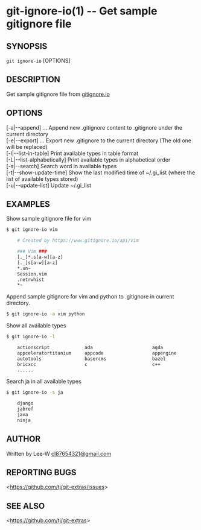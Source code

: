 git-ignore-io(1) -- Get sample gitignore file
================================

## SYNOPSIS

`git ignore-io` [OPTIONS]

## DESCRIPTION
Get sample gitignore file from [gitignore.io](https://www.gitignore.io)

## OPTIONS

[-a|--append] <types>...      Append new .gitignore content to .gitignore under the current directory  
[-e|--export] <types>...      Export new .gitignore to the current directory (The old one will be replaced)  
[-l|--list-in-table]          Print available types in table format  
[-L|--list-alphabetically]    Print available types in alphabetical order  
[-s|--search] <word>          Search word in available types  
[-t|--show-update-time]       Show the last modified time of ~/.gi\_list (where the list of available types stored)  
[-u|--update-list]            Update ~/.gi\_list  

## EXAMPLES
Show sample gitignore file for vim  

```bash
$ git ignore-io vim

    # Created by https://www.gitignore.io/api/vim

    ### Vim ###
    [._]*.s[a-w][a-z]
    [._]s[a-w][a-z]
    *.un~
    Session.vim
    .netrwhist
    *~
```

Append sample gitignore for vim and python to .gitignore in current directory.

```bash
$ git ignore-io -a vim python
```

Show all available types

```bash
$ git ignore-io -l

    actionscript             ada                      agda                     android                  anjuta
    appceleratortitanium     appcode                  appengine                archives                 archlinuxpackages
    autotools                basercms                 bazel                    bluej                    bower
    bricxcc                  c                        c++                      cakephp                  carthage
    ......
```

Search ja in all available types

```bash
$ git ignore-io -s ja

    django
    jabref
    java
    ninja
```


## AUTHOR

Written by Lee-W <cl87654321@gmail.com> 
## REPORTING BUGS

&lt;<https://github.com/tj/git-extras/issues>&gt;

## SEE ALSO

&lt;<https://github.com/tj/git-extras>&gt;
